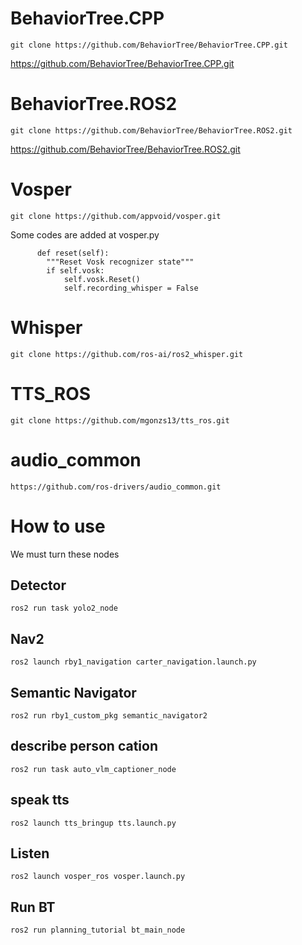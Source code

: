 # BehaviorTree.CPP

```
git clone https://github.com/BehaviorTree/BehaviorTree.CPP.git
```


https://github.com/BehaviorTree/BehaviorTree.CPP.git

# BehaviorTree.ROS2
```
git clone https://github.com/BehaviorTree/BehaviorTree.ROS2.git
```

https://github.com/BehaviorTree/BehaviorTree.ROS2.git

# Vosper 
```
git clone https://github.com/appvoid/vosper.git
```
Some codes are added at vosper.py 

```
      def reset(self):
        """Reset Vosk recognizer state"""
        if self.vosk:
            self.vosk.Reset()
            self.recording_whisper = False
```
# Whisper
```
git clone https://github.com/ros-ai/ros2_whisper.git
```

# TTS_ROS
```
git clone https://github.com/mgonzs13/tts_ros.git
```
# audio_common
```
https://github.com/ros-drivers/audio_common.git
```


# How to use

We must turn these nodes

## Detector

```
ros2 run task yolo2_node
```

## Nav2

```
ros2 launch rby1_navigation carter_navigation.launch.py
```

## Semantic Navigator

```
ros2 run rby1_custom_pkg semantic_navigator2
```

## describe person cation

```
ros2 run task auto_vlm_captioner_node
```

## speak tts

```
ros2 launch tts_bringup tts.launch.py
```

## Listen 

```
ros2 launch vosper_ros vosper.launch.py
```

## Run BT

```
ros2 run planning_tutorial bt_main_node
```


